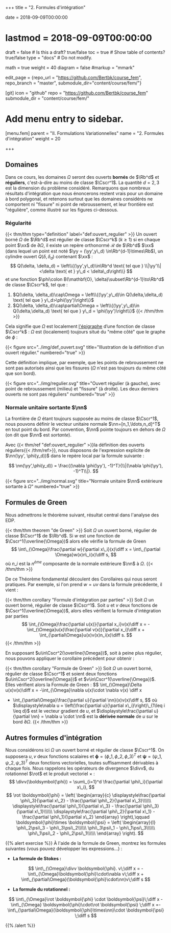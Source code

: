 +++
title = "2. Formules d'intégration"

date = 2018-09-09T00:00:00
# lastmod = 2018-09-09T00:00:00

draft = false  # Is this a draft? true/false
toc = true  # Show table of contents? true/false
type = "docs"  # Do not modify.

math = true
weight = 40
diagram = false
#markup = "mmark"

edit_page = {repo_url = "https://github.com/Bertbk/course_fem", repo_branch = "master", submodule_dir="content/course/fem/"}

[git]
  icon = "github"
  repo = "https://github.com/Bertbk/course_fem"
  submodule_dir = "content/course/fem/"


# Add menu entry to sidebar.
[menu.fem]
  parent = "II. Formulations Variationnelles"
  name = "2. Formules d'intégration"
  weight = 20


+++

$\newcommand{\Cb}{\mathbb{C}}$
$\newcommand{\Rb}{\mathbb{R}}$
$\newcommand{\PS}[2]{\left(#1,#2\right)}$
$\newcommand{\norm}[1]{\left\\|#1\right\\|}$
$\newcommand{\abs}[1]{\left|#1\right|}$
$\newcommand{\xx}{\mathbf{x}}$
$\newcommand{\yy}{\mathbf{y}}$
$\newcommand{\zz}{\mathbf{z}}$
$\newcommand{\nn}{\mathbf{n}}$
$\newcommand{\Ccal}{\mathcal{C}}$
$\newcommand{\Cscr}{\mathscr{C}}$
$\newcommand{\omegai}{\omega\_i}$
$\newcommand{\dsp}{\displaystyle}$
$\newcommand{\diff}{{\rm d}}$
$\newcommand{\divv}{{\rm div}}$
$\newcommand{\rot}{\mathbf{rot}}$
$\newcommand{\phii}{\phi\_i}$
$\newcommand{\yN}{y\_N}$

## Domaines

Dans ce cours, les domaines $\Omega$ seront des ouverts **bornés** de $\Rb^d$ et **réguliers**, c'est-à-dire au moins de classe $\Cscr^1$. La quantité $d= 2,3$ est la dimension du problème considéré.  Remarquons que nombreux résultats d'intégration que nous énoncerons restent vrais pour un domaine à bord polygonal, et retenons surtout que les domaines considérés ne comportent ni "fissure" ni point de rebroussement, et leur frontière est "régulière", comme illustré sur les figures ci-dessous.


### Régularité

{{< thm/thm type="definition" label="def:ouvert_regulier" >}}
Un ouvert borné $\Omega$ de $\Rb^d$ est régulier de classe $\Cscr^k$ ($k\geq 1$) si en chaque point $\xx$ de $\partial\Omega$, il existe un repère orthonormé $\mathcal{R}$ de $\Rb^d$ $\xx$ (dans lequel un point est noté $\yy = (\yy',y\_d) \in\Rb^{d-1}\times\Rb$), un cylindre ouvert $Q(\delta, \delta_d)$ contenant $\xx$ :
$$
Q(\delta, \delta_d) = \left\\{(\yy',y\_d)\in\Rb^d \text{ tel que } \\|\yy'\\|<\delta \text{ et } y\_d < \delta\_d\right\\}
$$
et une fonction $\phi\colon B(\mathbf{O}, \delta)\subset\Rb^{d-1}\to\Rb^d$ de classe $\Cscr^k$, tel que :

1. $Q(\delta, \delta_d)\cap\Omega = \left\\{(\yy',y\_d)\in Q(\delta,\delta_d) \text{ tel que } y\_d>\phi(\yy')\right\\}$
2. $Q(\delta, \delta_d)\cap\partial\Omega = \left\\{(\yy',y\_d)\in Q(\delta,\delta_d) \text{ tel que } y\_d = \phi(\yy')\right\\}$
{{< /thm/thm >}}

Cela signifie que $\Omega$ est localement [l'épigraphe](https://fr.wikipedia.org/wiki/%C3%89pigraphe\_\(math%C3%A9matiques\)) d’une fonction de classe $\Cscr^k$ : $\Omega$ est (localement) toujours situé du "même côté" que le graphe de $\phi$ :


{{< figure src="../img/def_ouvert.svg" title="Illustration de la définition d'un ouvert régulier." numbered="true" >}}


Cette définition implique, par exemple, que les points de rebroussement ne sont pas autorisés ainsi que les fissures ($\Omega$ n'est pas toujours du même côté que son bord).



{{< figure src="../img/regulier.svg" title="Ouvert régulier (à gauche), avec point de rebroussement (milieu) et \"fissure\" (à droite). Les deux derniers ouverts ne sont pas réguliers" numbered="true" >}}


### Normale unitaire sortante $\nn$

La frontière de $\Omega$ étant toujours supposée au moins de classe $\Cscr^1$, nous pouvons définir le vecteur unitaire normale $\nn=[n_1,\ldots,n_d]^T$ en tout point du bord. Par convention, $\nn$ pointe toujours en dehors de $\Omega$ (on dit que $\nn$ est *sortante*).

Avec {{< thm/ref "def:ouvert_regulier" >}}la définition des ouverts réguliers{{< /thm/ref>}}, nous disposons de l'expression explicite de $\nn(\yy', \phi(y_d))$ dans le repère local par la formule suivante :

$$
\nn(\yy',\phi(y_d)) = \frac{(\nabla \phi(\yy'), -1)^T}{\\|(\nabla \phi(\yy'), -1)^T\\|}.
$$

{{< figure src="../img/normal.svg" title="Normale unitaire $\nn$ extérieure sortante à $\Omega$" numbered="true" >}}


## Formules de Green

Nous admettrons le théorème suivant, résultat central dans l'analyse des EDP.

{{< thm/thm theorem "de Green" >}}
Soit $\Omega$ un ouvert borné, régulier de classe $\Cscr^1$ de $\Rb^d$. Si $w$ est une fonction de $\Cscr^1(\overline{\Omega})$ alors elle vérifie la formule de Green
$$
\int\_{\Omega}\frac{\partial w}{\partial x\_i}(x)\diff x = \int\_{\partial \Omega}w(x)n\_i(x)\diff s,
$$
où $n\_i$ est la $n^{ème}$ composante de la normale extérieure $\nn$ à $\Omega$.
{{< /thm/thm >}}

De ce Théorème fondamental découlent des Corollaires qui nous seront pratiques. Par exemple, si l'on prend $w=uv$ dans la formule précédente, il vient :

{{< thm/thm corollary "Formule d'intégration par parties" >}}
Soit $\Omega$ un ouvert borné, régulier de classe $\Cscr^1$. Soit $u$ et $v$ deux fonctions de $\Cscr^1(\overline{\Omega})$, alors elles vérifient la formule d'intégration par parties
$$
\int_{\Omega}\frac{\partial u(x)}{\partial x_i}v(x)\diff x = -\int_{\Omega}u(x)\frac{\partial v(x)}{\partial x_i}\diff x + \int_{\partial\Omega}u(x)v(x)n_i(x)\diff s.
$$
{{< /thm/thm >}}

En supposant $u\in\Cscr^2(\overline{\Omega})$, soit à peine plus régulier, nous pouvons appliquer le corollaire précédent pour obtenir :

{{< thm/thm corollary "Formule de Green" >}}
Soit $\Omega$ un ouvert borné, régulier de classe $\Cscr^1$ et soient deux fonctions $u\in\Cscr^2(\overline{\Omega})$ et $v\in\Cscr^1(\overline{\Omega})$. Elles vérifient alors la Formule de Green :
$$
\int_{\Omega}\Delta u(x)v(x)\diff x =
-\int_{\Omega}\nabla u(x)\cdot \nabla v(x) \diff x
+ \int_{\partial\Omega}\frac{\partial u}{\partial \nn}(x)v(x)\diff s,
$$
où $\displaystyle\nabla u = \left(\frac{\partial u}{\partial x\_i}\right)\_{1\leq i \leq d}$ est le vecteur gradient de $u$, et $\displaystyle\frac{\partial u}{\partial \nn} = \nabla u \cdot \nn$ est la **dérivée normale** de $u$ sur le bord $\partial\Omega$.
{{< /thm/thm >}}


## Autres formules d'intégration

Nous considérons ici $\Omega$ un ouvert borné et régulier de classe $\Cscr^1$. On supposera $u,v$ deux fonctions scalaires et $\boldsymbol{\phi}=(\phi\_1, \phi\_2, \phi\_3)^T$ et $\boldsymbol{\psi}=(\psi\_1, \psi\_2, \psi\_3)^T$ deux fonctions vectorielles, toutes suffisamment dérivables à chaque fois. Nous rappelons les opérateurs de divergence $\divv$, du rotationnel $\rot$ et le produit vectoriel $\times$ :
$$
\divv(\boldsymbol{\phi}) = \sum\_{i=1}^d \frac{\partial \phi\_i}{\partial x\_i},
$$
$$
\rot \boldsymbol{\phi} = \left(
  \begin{array}{c}
  \displaystyle\frac{\partial \phi\_3}{\partial x\_2} - \frac{\partial \phi\_2}{\partial x\_3}\\\\\\
  \displaystyle\frac{\partial \phi\_1}{\partial x\_3} - \frac{\partial \phi\_3}{\partial x\_1}\\\\\\
  \displaystyle\frac{\partial \phi\_2}{\partial x\_1} - \frac{\partial \phi\_1}{\partial x\_2}
  \end{array}
\right),\qquad
\boldsymbol{\phi}\times \boldsymbol{\psi} = 
\left(
  \begin{array}{l}
  \phi\_2\psi\_3 - \phi\_3\psi\_2\\\\\\
  \phi\_3\psi\_1 - \phi\_1\psi\_3\\\\\\
  \phi\_1\psi\_2 - \phi\_2\psi\_1\\\\\\
  \end{array}
\right).
$$


{{% alert exercise %}}
À l'aide de la formule de Green, montrez les formules suivantes (vous pouvez développer les expressions...) :


- **La formule de Stokes :**

$$
\int\_{\Omega}\divv \boldsymbol{\phi}. v\;\diff x = -
\int\_{\Omega}\boldsymbol{\phi}\cdot\nabla v\;\diff x +
\int\_{\partial\Omega}(\boldsymbol{\phi}\cdot\nn)v\;\diff s
$$

- **La formule du rotationnel :**

$$
\int\_{\Omega}\rot \boldsymbol{\phi} \cdot \boldsymbol{\psi}\;\diff x -
\int\_{\Omega} \boldsymbol{\phi}\cdot\rot \boldsymbol{\psi} \;\diff x =-
\int\_{\partial\Omega}(\boldsymbol{\phi}\times\nn)\cdot \boldsymbol{\psi} \;\diff s
$$

{{% /alert %}}

<!-- 
\begin{correction}
  \begin{enumerate}
  \item Nous pouvons calculer direction par direction (l'inversion somme-intégrale est rendue possible puisque $\Omega$ est borné et la somme finie) :
    $$
      \int\_{\Omega}\Delta u(x)v(x)\diff x =
      \int\_{\Omega}\sum_{j=1}^3\frac{\partial^2 u}{\partial x_j^2}(x) v(x) \diff x =
      \sum_{j=1}^3\int\_{\Omega}\frac{\partial^2 u}{\partial x_j^2}(x) v(x) \diff x.
    $$
Nous appliquons ensuite la formule de Green et re-regroupons les sommes :
$$
  \begin{array}{r c l}
\dsp      \sum_{j=1}^3\int\_{\Omega}\frac{\partial^2 u}{\partial x_j^2}(x) v(x) \diff x
      &=&
    \dsp  \sum_{j=1}^3\left[-\int\_{\Omega}\frac{\partial u}{\partial x_j}(x)\frac{\partial v}{\partial x_j}(x) \diff x
      +\int\_{\partial\Omega}\frac{\partial u}{\partial x_j}(x)v(x)n_j(x) \diff x\right]\\
\dsp     & =&
\dsp      -\int\_{\Omega}\sum_{j=1}^3\frac{\partial u}{\partial x_j}(x)\frac{\partial v}{\partial x_j}(x) \diff x
              +\int\_{\partial\Omega}\sum_{j=1}^3\left[\frac{\partial u}{\partial x_j}(x)n_j(x)\right]v(x) \diff x\\
      & =&\dsp -\int\_{\Omega}\nabla u(x)\cdot\nabla v(x) \diff x
           +\int\_{\partial\Omega}(\nabla u(x)\cdot \nn(x)) v(x)n_j(x) \diff x.
  \end{array}
    $$
    Comme $\nabla u(x)\cdot\nn(x) = \dn u(x)$, le résultat est démontré.
  \item Nous appliquons la même idée :
    $$
      \begin{array}{>{\dsp}r c >{\dsp}l}
        \int\_{\Omega}\divv \sigma(x) \phi(x)\diff x
        &=& \int\_{\Omega}\sum_{j=1}^3\frac{\partial  \sigma_j}{\partial x_j}(x) \phi(x)\diff x \\
        &=&  \sum_{j=1}^3 \int\_{\Omega}\frac{\partial  \sigma_j}{\partial x_j}(x) \phi(x)\diff x.
      \end{array}
    $$
    À l'aide de la formule de Green, nous obtenons
    $$
      \begin{array}{>{\dsp}r c >{\dsp}l}
        \sum_{j=1}^3 \int\_{\Omega}\frac{\partial  \sigma_j}{\partial x_j}(x) \phi(x)\diff x
        & = & \sum_{j=1}^3 \left[-\int\_{\Omega}\sigma_j(x) \frac{\partial\phi}{\partial x_j}(x)\diff x
              +\int\_{\partial\Omega}\sigma_j(x) \phi(x) n_j(x)\diff s\right]\\
        & = &  -\int\_{\Omega} \sum_{j=1}^3\left[\sigma_j(x)\frac{\partial\phi}{\partial x_j}(x)\right]\diff x   +\int\_{\partial\Omega} \sum_{j=1}^3\left[\sigma_j(x) n_j(x)\right]\phi(x) \diff s\\
        & = &  -\int\_{\Omega} \sigma(x)\cdot \nabla\phi(x)\diff x
              +\int\_{\partial\Omega} (\sigma(x) \cdot\nn(x))\phi(x) \diff s.\\
      \end{array}
    $$
  \item Pour simplifier, nous notons $\partial_j = \frac{\partial}{\partial x_j}$ :
    $$
      \begin{array}{>{\dsp}r c >{\dsp}l}
        \int\_{\Omega}\rot \phi \cdot \psi\diff x
        & = & \int\_{\Omega}\left[\partial_2\phi\_3 - \partial_3\phi\_2\right]\psi_1
              +\left[\partial_3\phi\_1 - \partial_1\phi\_3\right]\psi_2
              +\left[\partial_1\phi\_2 - \partial_2\phi\_1\right]\psi_3\diff x\$$0.2cm]
        & = & - \int\_{\Omega} \phi\_3\partial_2\psi_1 - \phi\_2\partial_3\psi_1
              +\phi\_1\partial_3\psi_2 - \phi\_3\partial_1\psi_2
              +\phi\_2\partial_1\psi_3 - \phi\_1\partial_2\psi_3\diff x\$$0.2cm]
        &   & \quad+ \int\_{\partial\Omega}\left[\phi\_3n_2 - \phi\_2n_3\right]\psi_1
              +\left[\phi\_1n_3 - \phi\_3n_1\right]\psi_2
              +\left[\phi\_2n_1 - \phi\_1n_2\right]\psi_3
              \diff s\$$0.2cm]
        & = & - \int\_{\Omega}
              \left[\partial_3\psi_2-\partial_2\psi_3\right]\phi\_1+
              \left[\partial_1\psi_3-\partial_3\psi_1\right]\phi\_2+
              \left[\partial_2\psi_1-\partial_1\psi_2\right]\phi\_3\$$0.2cm]
        &   & \quad+ \int\_{\partial\Omega}(\phi\times\nn)\cdot\psi
              \diff s\$$0.2cm]
        & = & \int\_{\Omega} \phi\cdot\rot \psi \diff x + \int\_{\partial\Omega}(\phi\times\nn)\cdot\psi
              \diff s\\
      \end{array}
    $$
    
  \end{enumerate}
\end{correction} -->
